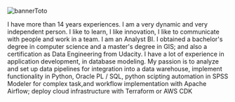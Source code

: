 

![bannerToto](https://github.com/anatole-cadet/anatole-cadet/assets/13883209/0d5643b0-c944-4a08-9e50-a1d44ef86cb4)

I have more than 14 years experiences. I am a very dynamic and very independent person. 
I like to learn, I like innovation, I like to communicate with people and work in a team. 
I am an Analyst BI. I obtained a bachelor's degree in computer science and a master's degree in GIS; and also 
a certification as Data Engineering from Udacity. I have a lot of experience in application development, 
in database modeling. 
My passion is to analyze and set up data pipelines for integration into a data warehouse, implement functionality in Python, 
Oracle PL / SQL, python scipting automation in SPSS Modeler for complex task,and workflow implementation with Apache Airflow; 
deploy cloud infrastructure with Terraform or AWS CDK



